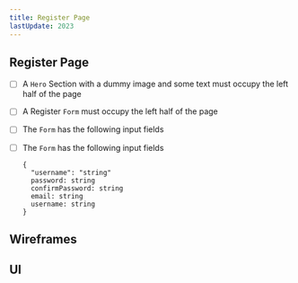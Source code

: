 ```yaml
---
title: Register Page
lastUpdate: 2023
---
```


## Register Page

- [ ] A `Hero` Section with a dummy image and some text must occupy the left half of the page
- [ ] A Register `Form` must occupy the left half of the page
- [ ] The `Form` has the following input fields <br />
- [ ] The `Form` has the following input fields <br />

      {
        "username": "string"
        password: string
        confirmPassword: string
        email: string
        username: string
      }

## Wireframes

## UI
